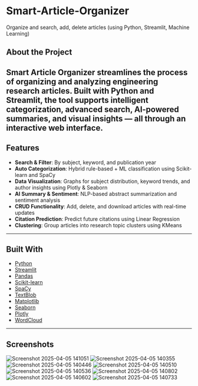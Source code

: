 # Smart-Article-Organizer
Organize and search, add, delete articles (using Python, Streamlit, Machine Learning)
##  About the Project
**Smart Article Organizer** streamlines the process of organizing and analyzing engineering research articles. Built with Python and Streamlit, the tool supports intelligent categorization, advanced search, AI-powered summaries, and visual insights — all through an interactive web interface.
---
##  Features
- **Search & Filter**: By subject, keyword, and publication year  
- **Auto Categorization**: Hybrid rule-based + ML classification using Scikit-learn and SpaCy  
- **Data Visualization**: Graphs for subject distribution, keyword trends, and author insights using Plotly & Seaborn  
- **AI Summary & Sentiment**: NLP-based abstract summarization and sentiment analysis  
- **CRUD Functionality**: Add, delete, and download articles with real-time updates  
- **Citation Prediction**: Predict future citations using Linear Regression  
- **Clustering**: Group articles into research topic clusters using KMeans  
---
##  Built With
- [Python](https://www.python.org/)
- [Streamlit](https://streamlit.io/)
- [Pandas](https://pandas.pydata.org/)
- [Scikit-learn](https://scikit-learn.org/)
- [SpaCy](https://spacy.io/)
- [TextBlob](https://textblob.readthedocs.io/)
- [Matplotlib](https://matplotlib.org/)
- [Seaborn](https://seaborn.pydata.org/)
- [Plotly](https://plotly.com/)
- [WordCloud](https://amueller.github.io/word_cloud/)
---
## Screenshots
![Screenshot 2025-04-05 141051](https://github.com/user-attachments/assets/55322ebe-3de1-438f-8203-2ff467a57c90)
![Screenshot 2025-04-05 140355](https://github.com/user-attachments/assets/516a0ce5-68f7-4372-ade9-b9f761fa06f8)
![Screenshot 2025-04-05 140446](https://github.com/user-attachments/assets/369857da-aa4c-4a3c-bf7d-a3c0f4490eee)
![Screenshot 2025-04-05 140510](https://github.com/user-attachments/assets/b19e0d1f-8ac5-4382-a90d-255ab8b1f3f9)
![Screenshot 2025-04-05 140536](https://github.com/user-attachments/assets/2f8bda24-8d12-4f0b-95aa-6c0a1575c5da)
![Screenshot 2025-04-05 140802](https://github.com/user-attachments/assets/4e03087e-9e36-4cfd-a280-e6c1db9681b6)
![Screenshot 2025-04-05 140602](https://github.com/user-attachments/assets/10cf8ac3-4cc1-432d-a12f-a5322a33342f)
![Screenshot 2025-04-05 140733](https://github.com/user-attachments/assets/72652440-c763-4b38-9959-ea94da065c85)

